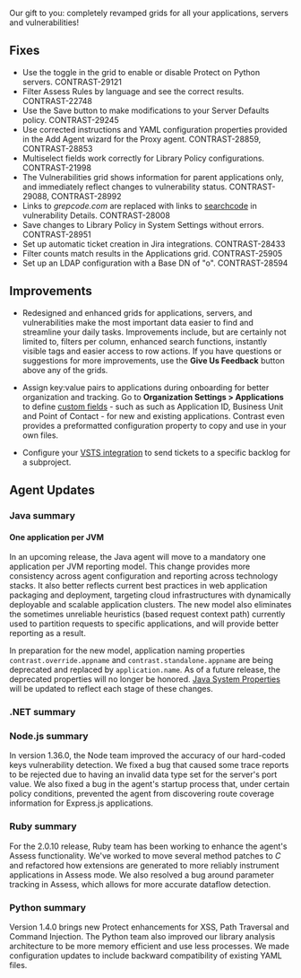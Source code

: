<!--
title: "Contrast 3.5.9 - December 2018"
description: "Contrast 3.5.9 December 2018"
tags: "3.5.9 December Release Notes"
-->

Our gift to you: completely revamped grids for all your applications, servers and vulnerabilities!

## Fixes

* Use the toggle in the grid to enable or disable Protect on Python servers. CONTRAST-29121
* Filter Assess Rules by language and see the correct results. CONTRAST-22748
* Use the Save button to make modifications to your Server Defaults policy. CONTRAST-29245
* Use corrected instructions and YAML configuration properties provided in the Add Agent wizard for the Proxy agent. CONTRAST-28859, CONTRAST-28853
* Multiselect fields work correctly for Library Policy configurations. CONTRAST-21998
* The Vulnerabilities grid shows information for parent applications only, and immediately reflect changes to vulnerability status. CONTRAST-29088, CONTRAST-28992
* Links to *grepcode.com* are replaced with links to [searchcode](https://searchcode.com/) in vulnerability Details. CONTRAST-28008
* Save changes to Library Policy in System Settings without errors. CONTRAST-28951 
* Set up automatic ticket creation in Jira integrations. CONTRAST-28433
* Filter counts match results in the Applications grid. CONTRAST-25905 
* Set up an LDAP configuration with a Base DN of "o". CONTRAST-28594

## Improvements

* Redesigned and enhanced grids for applications, servers, and vulnerabilities make the most important data easier to find and streamline your daily tasks. Improvements include, but are certainly not limited to, filters per column, enhanced search functions, instantly visible tags and easier access to row actions. If you have questions or suggestions for more improvements, use the **Give Us Feedback** button above any of the grids.

* Assign key:value pairs to applications during onboarding for better organization and tracking. Go to **Organization Settings > Applications** to define [custom fields](admin-orgsettings.html#app-defaults) - such as such as Application ID, Business Unit and Point of Contact - for new and existing applications. Contrast even provides a preformatted configuration property to copy and use in your own files. 

* Configure your [VSTS integration](admin-orgintegrations.html#vsts-tfs) to send tickets to a specific backlog for a subproject. 


## Agent Updates

### Java summary 


#### One application per JVM 

In an upcoming release, the Java agent will move to a mandatory one application per JVM reporting model. This change provides more consistency across agent configuration and reporting across technology stacks. It also better reflects current best practices in web application packaging and deployment, targeting cloud infrastructures with dynamically deployable and scalable application clusters. The new model also eliminates the sometimes unreliable heuristics (based request context path) currently used to partition requests to specific applications, and will provide better reporting as a result.

In preparation for the new model, application naming properties `contrast.override.appname` and `contrast.standalone.appname` are being deprecated and replaced by `application.name`. As of a future release, the deprecated properties will no longer be honored. [Java System Properties](installation-javaconfig.html#system) will be updated to reflect each stage of these changes. 

### .NET summary 

 
### Node.js summary 

In version 1.36.0, the Node team improved the accuracy of our hard-coded keys vulnerability detection. We fixed a bug that caused some trace reports to be rejected due to having an invalid data type set for the server's port value. We also fixed a bug in the agent's startup process that, under certain policy conditions, prevented the agent from discovering route coverage information for Express.js applications.

### Ruby summary 

For the 2.0.10 release, Ruby team has been working to enhance the agent's Assess functionality. We've worked to move several method patches to *C* and refactored how extensions are generated to more reliably instrument applications in Assess mode. We also resolved a bug around parameter tracking in Assess, which allows for more accurate dataflow detection.

### Python summary

Version 1.4.0 brings new Protect enhancements for XSS, Path Traversal and Command Injection. The Python team also improved our library analysis architecture to be more memory efficient and use less processes. We made configuration updates to include backward compatibility of existing YAML files.


